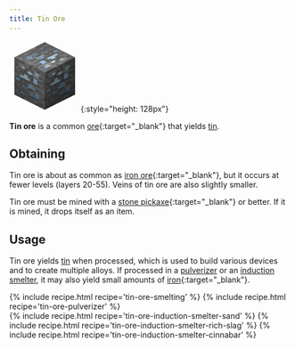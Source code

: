 ```yaml
---
title: Tin Ore
---
```


![Tin Ore](/assets/images/thermal-foundation/ore-tin.png){:style="height: 128px"}


**Tin ore** is a common
[ore](https://minecraft.gamepedia.com/Ore){:target="_blank"} that yields
[tin](/docs/thermal-foundation/metals-and-alloys/tin/).


Obtaining
---------
Tin ore is about as common as [iron
ore](https://minecraft.gamepedia.com/Iron_Ore){:target="_blank"}, but it occurs
at fewer levels (layers 20-55). Veins of tin ore are also slightly smaller.

Tin ore must be mined with a [stone
pickaxe](https://minecraft.gamepedia.com/Pickaxe){:target="_blank"} or better.
If it is mined, it drops itself as an item.


Usage
-----
Tin ore yields [tin](/docs/thermal-foundation/metals-and-alloys/tin/) when
processed, which is used to build various devices and to create multiple alloys.
If processed in a [pulverizer](/docs/thermal-expansion/machines/pulverizer/) or
an [induction smelter](/docs/thermal-expansion/machines/induction-smelter/), it
may also yield small amounts of
[iron](https://minecraft.gamepedia.com/Iron){:target="_blank"}.

<div>
{% include recipe.html recipe='tin-ore-smelting' %}
{% include recipe.html recipe='tin-ore-pulverizer' %}<br />
{% include recipe.html recipe='tin-ore-induction-smelter-sand' %}
{% include recipe.html recipe='tin-ore-induction-smelter-rich-slag' %}
{% include recipe.html recipe='tin-ore-induction-smelter-cinnabar' %}
</div>

